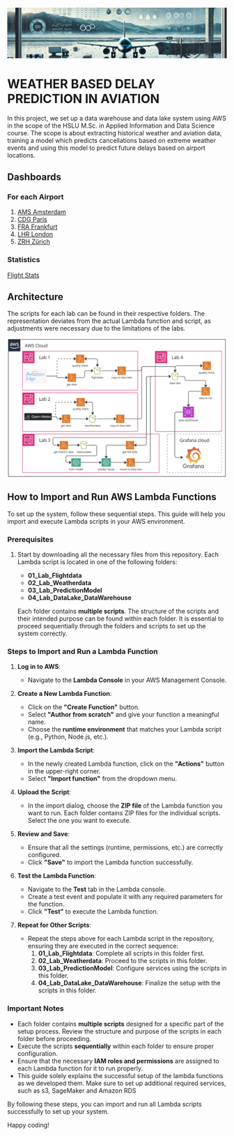 ![Header](ReadmeFiles/Header.png)

# WEATHER BASED DELAY PREDICTION IN AVIATION​

In this project, we set up a data warehouse and data lake system using AWS in the scope of the HSLU M.Sc. in Applied Information and Data Science course. 
The scope is about extracting historical weather and aviation data, training a model which predicts cancellations based on extreme weather events and using this model 
to predict future delays based on airport locations.

## Dashboards
### For each Airport
1. [AMS Amsterdam](https://oliverheisel.grafana.net/public-dashboards/54b39863f0eb4728bfd2971c83a85efb)
2. [CDG Paris](https://oliverheisel.grafana.net/public-dashboards/3e02d6593eb842d7b25438a810b91791)
3. [FRA Frankfurt](https://oliverheisel.grafana.net/public-dashboards/22d72ad0730147e9a34cb91847123919)
4. [LHR London](https://oliverheisel.grafana.net/public-dashboards/026355ddb94649589cef73c6a34f1c07)
5. [ZRH Zürich](https://oliverheisel.grafana.net/public-dashboards/6014e6bbbce04360831691730bf5ee5f)

### Statistics
[Flight Stats](https://oliverheisel.grafana.net/public-dashboards/9ff89ab776034694aa3f512bd5d97d76)

## Architecture
The scripts for each lab can be found in their respective folders. The representation deviates from the actual Lambda function and script, as adjustments were necessary due to the limitations of the labs.

![Architecture Diagram](ReadmeFiles/Architecture2.png)

## How to Import and Run AWS Lambda Functions

To set up the system, follow these sequential steps. This guide will help you import and execute Lambda scripts in your AWS environment.

### Prerequisites
1. Start by downloading all the necessary files from this repository. Each Lambda script is located in one of the following folders:
   - **01_Lab_Flightdata**
   - **02_Lab_Weatherdata**
   - **03_Lab_PredictionModel**
   - **04_Lab_DataLake_DataWarehouse**

   Each folder contains **multiple scripts**. The structure of the scripts and their intended purpose can be found within each folder. It is essential to proceed sequentially through the folders and scripts to set up the system correctly.

### Steps to Import and Run a Lambda Function
1. **Log in to AWS**:
   - Navigate to the **Lambda Console** in your AWS Management Console.

2. **Create a New Lambda Function**:
   - Click on the **"Create Function"** button.
   - Select **"Author from scratch"** and give your function a meaningful name.
   - Choose the **runtime environment** that matches your Lambda script (e.g., Python, Node.js, etc.).

3. **Import the Lambda Script**:
   - In the newly created Lambda function, click on the **"Actions"** button in the upper-right corner.
   - Select **"Import function"** from the dropdown menu.

4. **Upload the Script**:
   - In the import dialog, choose the **ZIP file** of the Lambda function you want to run. Each folder contains ZIP files for the individual scripts. Select the one you want to execute.

5. **Review and Save**:
   - Ensure that all the settings (runtime, permissions, etc.) are correctly configured.
   - Click **"Save"** to import the Lambda function successfully.

6. **Test the Lambda Function**:
   - Navigate to the **Test** tab in the Lambda console.
   - Create a test event and populate it with any required parameters for the function.
   - Click **"Test"** to execute the Lambda function.

7. **Repeat for Other Scripts**:
   - Repeat the steps above for each Lambda script in the repository, ensuring they are executed in the correct sequence:
     1. **01_Lab_Flightdata**: Complete all scripts in this folder first.
     2. **02_Lab_Weatherdata**: Proceed to the scripts in this folder.
     3. **03_Lab_PredictionModel**: Configure services using the scripts in this folder.
     4. **04_Lab_DataLake_DataWarehouse**: Finalize the setup with the scripts in this folder.

### Important Notes
- Each folder contains **multiple scripts** designed for a specific part of the setup process. Review the structure and purpose of the scripts in each folder before proceeding.
- Execute the scripts **sequentially** within each folder to ensure proper configuration.
- Ensure that the necessary **IAM roles and permissions** are assigned to each Lambda function for it to run properly.
- This guide solely explains the successful setup of the lambda functions as we developed them. Make sure to set up additional required services, such as s3, SageMaker and Amazon RDS

By following these steps, you can import and run all Lambda scripts successfully to set up your system.

Happy coding!
